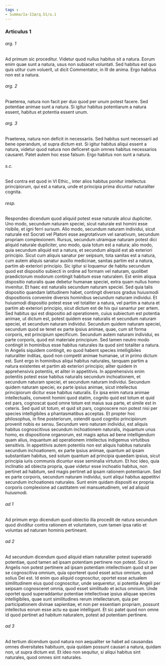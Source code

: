 ```yaml
---
tags : 
- Summa/Ia-IIæ/q.51/a.1
---
```


### Articulus 1

###### arg. 1
Ad primum sic proceditur. Videtur quod nullus habitus sit a natura. Eorum enim quae sunt a natura, usus non subiacet voluntati. Sed habitus est quo quis utitur cum voluerit, ut dicit Commentator, in III de anima. Ergo habitus non est a natura.

###### arg. 2
Praeterea, natura non facit per duo quod per unum potest facere. Sed potentiae animae sunt a natura. Si igitur habitus potentiarum a natura essent, habitus et potentia essent unum.

###### arg. 3
Praeterea, natura non deficit in necessariis. Sed habitus sunt necessarii ad bene operandum, ut supra dictum est. Si igitur habitus aliqui essent a natura, videtur quod natura non deficeret quin omnes habitus necessarios causaret. Patet autem hoc esse falsum. Ergo habitus non sunt a natura.

###### s.c.
Sed contra est quod in VI Ethic., inter alios habitus ponitur intellectus principiorum, qui est a natura, unde et principia prima dicuntur naturaliter cognita.

###### resp.
Respondeo dicendum quod aliquid potest esse naturale alicui dupliciter. Uno modo, secundum naturam speciei, sicut naturale est homini esse risibile, et igni ferri sursum. Alio modo, secundum naturam individui, sicut naturale est Socrati vel Platoni esse aegrotativum vel sanativum, secundum propriam complexionem. Rursus, secundum utramque naturam potest dici aliquid naturale dupliciter, uno modo, quia totum est a natura; alio modo, quia secundum aliquid est a natura, et secundum aliquid est ab exteriori principio. Sicut cum aliquis sanatur per seipsum, tota sanitas est a natura, cum autem aliquis sanatur auxilio medicinae, sanitas partim est a natura, partim ab exteriori principio. Sic igitur si loquamur de habitu secundum quod est dispositio subiecti in ordine ad formam vel naturam, quolibet praedictorum modorum contingit habitum esse naturalem. Est enim aliqua dispositio naturalis quae debetur humanae speciei, extra quam nullus homo invenitur. Et haec est naturalis secundum naturam speciei. Sed quia talis dispositio quandam latitudinem habet, contingit diversos gradus huiusmodi dispositionis convenire diversis hominibus secundum naturam individui. Et huiusmodi dispositio potest esse vel totaliter a natura, vel partim a natura et partim ab exteriori principio, sicut dictum est de his qui sanantur per artem. Sed habitus qui est dispositio ad operationem, cuius subiectum est potentia animae, ut dictum est, potest quidem esse naturalis et secundum naturam speciei, et secundum naturam individui. Secundum quidem naturam speciei, secundum quod se tenet ex parte ipsius animae, quae, cum sit forma corporis, est principium specificum. Secundum autem naturam individui, ex parte corporis, quod est materiale principium. Sed tamen neutro modo contingit in hominibus esse habitus naturales ita quod sint totaliter a natura. In Angelis siquidem contingit, eo quod habent species intelligibiles naturaliter inditas, quod non competit animae humanae, ut in primo dictum est. Sunt ergo in hominibus aliqui habitus naturales, tanquam partim a natura existentes et partim ab exteriori principio; aliter quidem in apprehensivis potentiis, et aliter in appetitivis. In apprehensivis enim potentiis potest esse habitus naturalis secundum inchoationem, et secundum naturam speciei, et secundum naturam individui. Secundum quidem naturam speciei, ex parte ipsius animae, sicut intellectus principiorum dicitur esse habitus naturalis. Ex ipsa enim natura animae intellectualis, convenit homini quod statim, cognito quid est totum et quid est pars, cognoscat quod omne totum est maius sua parte, et simile est in ceteris. Sed quid sit totum, et quid sit pars, cognoscere non potest nisi per species intelligibiles a phantasmatibus acceptas. Et propter hoc philosophus, in fine posteriorum, ostendit quod cognitio principiorum provenit nobis ex sensu. Secundum vero naturam individui, est aliquis habitus cognoscitivus secundum inchoationem naturalis, inquantum unus homo, ex dispositione organorum, est magis aptus ad bene intelligendum quam alius, inquantum ad operationem intellectus indigemus virtutibus sensitivis. In appetitivis autem potentiis non est aliquis habitus naturalis secundum inchoationem, ex parte ipsius animae, quantum ad ipsam substantiam habitus, sed solum quantum ad principia quaedam ipsius, sicut principia iuris communis dicuntur esse seminalia virtutum. Et hoc ideo, quia inclinatio ad obiecta propria, quae videtur esse inchoatio habitus, non pertinet ad habitum, sed magis pertinet ad ipsam rationem potentiarum. Sed ex parte corporis, secundum naturam individui, sunt aliqui habitus appetitivi secundum inchoationes naturales. Sunt enim quidam dispositi ex propria corporis complexione ad castitatem vel mansuetudinem, vel ad aliquid huiusmodi.

###### ad 1
Ad primum ergo dicendum quod obiectio illa procedit de natura secundum quod dividitur contra rationem et voluntatem, cum tamen ipsa ratio et voluntas ad naturam hominis pertineant.

###### ad 2
Ad secundum dicendum quod aliquid etiam naturaliter potest superaddi potentiae, quod tamen ad ipsam potentiam pertinere non potest. Sicut in Angelis non potest pertinere ad ipsam potentiam intellectivam quod sit per se cognoscitiva omnium, quia oporteret quod esset actus omnium, quod solius Dei est. Id enim quo aliquid cognoscitur, oportet esse actualem similitudinem eius quod cognoscitur, unde sequeretur, si potentia Angeli per seipsam cognosceret omnia, quod esset similitudo et actus omnium. Unde oportet quod superaddantur potentiae intellectivae ipsius aliquae species intelligibiles, quae sunt similitudines rerum intellectarum, quia per participationem divinae sapientiae, et non per essentiam propriam, possunt intellectus eorum esse actu ea quae intelligunt. Et sic patet quod non omne id quod pertinet ad habitum naturalem, potest ad potentiam pertinere.

###### ad 3
Ad tertium dicendum quod natura non aequaliter se habet ad causandas omnes diversitates habituum, quia quidam possunt causari a natura, quidam non, ut supra dictum est. Et ideo non sequitur, si aliqui habitus sint naturales, quod omnes sint naturales.

